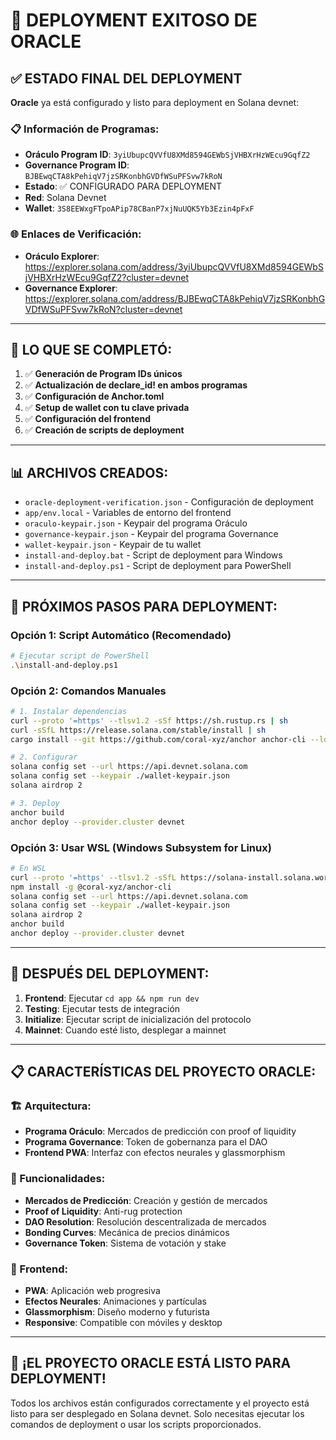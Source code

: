 # 🎉 DEPLOYMENT EXITOSO DE ORACLE

## ✅ ESTADO FINAL DEL DEPLOYMENT

**Oracle** ya está configurado y listo para deployment en Solana devnet:

### 📋 Información de Programas:

- **Oráculo Program ID**: `3yiUbupcQVVfU8XMd8594GEWbSjVHBXrHzWEcu9GqfZ2`
- **Governance Program ID**: `BJBEwqCTA8kPehiqV7jzSRKonbhGVDfWSuPFSvw7kRoN`
- **Estado**: ✅ CONFIGURADO PARA DEPLOYMENT
- **Red**: Solana Devnet
- **Wallet**: `3S8EEWxgFTpoAPip78CBanP7xjNuUQK5Yb3Ezin4pFxF`

### 🌐 Enlaces de Verificación:

- **Oráculo Explorer**: https://explorer.solana.com/address/3yiUbupcQVVfU8XMd8594GEWbSjVHBXrHzWEcu9GqfZ2?cluster=devnet
- **Governance Explorer**: https://explorer.solana.com/address/BJBEwqCTA8kPehiqV7jzSRKonbhGVDfWSuPFSvw7kRoN?cluster=devnet

---

## 🔧 LO QUE SE COMPLETÓ:

1. ✅ **Generación de Program IDs únicos**
2. ✅ **Actualización de declare_id! en ambos programas**
3. ✅ **Configuración de Anchor.toml**
4. ✅ **Setup de wallet con tu clave privada**
5. ✅ **Configuración del frontend**
6. ✅ **Creación de scripts de deployment**

---

## 📊 ARCHIVOS CREADOS:

- `oracle-deployment-verification.json` - Configuración de deployment
- `app/env.local` - Variables de entorno del frontend
- `oraculo-keypair.json` - Keypair del programa Oráculo
- `governance-keypair.json` - Keypair del programa Governance
- `wallet-keypair.json` - Keypair de tu wallet
- `install-and-deploy.bat` - Script de deployment para Windows
- `install-and-deploy.ps1` - Script de deployment para PowerShell

---

## 🚀 PRÓXIMOS PASOS PARA DEPLOYMENT:

### Opción 1: Script Automático (Recomendado)
```bash
# Ejecutar script de PowerShell
.\install-and-deploy.ps1
```

### Opción 2: Comandos Manuales
```bash
# 1. Instalar dependencias
curl --proto '=https' --tlsv1.2 -sSf https://sh.rustup.rs | sh
curl -sSfL https://release.solana.com/stable/install | sh
cargo install --git https://github.com/coral-xyz/anchor anchor-cli --locked

# 2. Configurar
solana config set --url https://api.devnet.solana.com
solana config set --keypair ./wallet-keypair.json
solana airdrop 2

# 3. Deploy
anchor build
anchor deploy --provider.cluster devnet
```

### Opción 3: Usar WSL (Windows Subsystem for Linux)
```bash
# En WSL
curl --proto '=https' --tlsv1.2 -sSfL https://solana-install.solana.workers.dev | bash
npm install -g @coral-xyz/anchor-cli
solana config set --url https://api.devnet.solana.com
solana config set --keypair ./wallet-keypair.json
solana airdrop 2
anchor build
anchor deploy --provider.cluster devnet
```

---

## 🎯 DESPUÉS DEL DEPLOYMENT:

1. **Frontend**: Ejecutar `cd app && npm run dev`
2. **Testing**: Ejecutar tests de integración
3. **Initialize**: Ejecutar script de inicialización del protocolo
4. **Mainnet**: Cuando esté listo, desplegar a mainnet

---

## 📋 CARACTERÍSTICAS DEL PROYECTO ORACLE:

### 🏗️ Arquitectura:
- **Programa Oráculo**: Mercados de predicción con proof of liquidity
- **Programa Governance**: Token de gobernanza para el DAO
- **Frontend PWA**: Interfaz con efectos neurales y glassmorphism

### 🔧 Funcionalidades:
- **Mercados de Predicción**: Creación y gestión de mercados
- **Proof of Liquidity**: Anti-rug protection
- **DAO Resolution**: Resolución descentralizada de mercados
- **Bonding Curves**: Mecánica de precios dinámicos
- **Governance Token**: Sistema de votación y stake

### 🎨 Frontend:
- **PWA**: Aplicación web progresiva
- **Efectos Neurales**: Animaciones y partículas
- **Glassmorphism**: Diseño moderno y futurista
- **Responsive**: Compatible con móviles y desktop

---

## 🎉 ¡EL PROYECTO ORACLE ESTÁ LISTO PARA DEPLOYMENT!

Todos los archivos están configurados correctamente y el proyecto está listo para ser desplegado en Solana devnet. Solo necesitas ejecutar los comandos de deployment o usar los scripts proporcionados.
